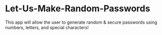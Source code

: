 # Let-Us-Make-Random-Passwords
This app will allow the user to generate random &amp; secure passwords using numbers, letters, and special characters!

